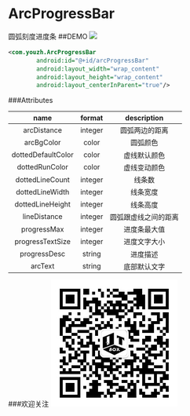 # ArcProgressBar
圆弧刻度进度条
##DEMO
![](https://raw.githubusercontent.com/youmu178/ArcProgressBar/master/arcprogressbar.gif)
```xml
<com.youzh.ArcProgressBar
        android:id="@+id/arcProgressBar"
        android:layout_width="wrap_content"
        android:layout_height="wrap_content"
        android:layout_centerInParent="true"/>
```
###Attributes

|name|format|description|
|:---:|:---:|:---:|
| arcDistance | integer | 圆弧两边的距离|
| arcBgColor | color | 圆弧颜色|
| dottedDefaultColor | color | 虚线默认颜色|
| dottedRunColor | color | 虚线变动颜色|
| dottedLineCount | integer | 线条数|
| dottedLineWidth | integer | 线条宽度|
| dottedLineHeight | integer | 线条高度|
| lineDistance | integer | 圆弧跟虚线之间的距离|
| progressMax | integer | 进度条最大值|
| progressTextSize | integer | 进度文字大小|
| progressDesc | string | 进度描述|
| arcText | string | 底部默认文字|

###欢迎关注
![](https://raw.githubusercontent.com/youmu178/Pic/master/itbox_qr.jpg)
